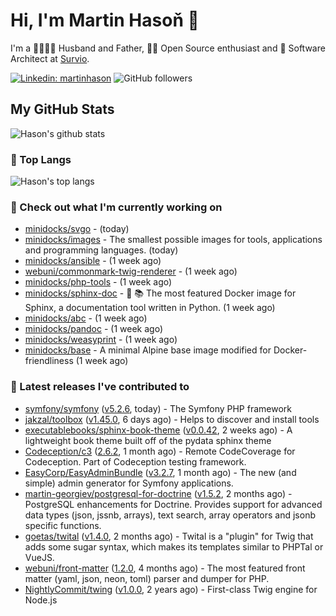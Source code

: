 # Hi, I'm Martin Hasoň 👋

I'm a 👨‍👩‍👧‍👦 Husband and Father, 🧑‍💻 Open Source enthusiast and 📐 Software Architect at [Survio](https://www.survio.com).

[![Linkedin: martinhason](https://img.shields.io/badge/-Martin%20Hasoň-blue?style=flat-square&logo=Linkedin&logoColor=white&link=https://www.linkedin.com/in/martinhason/)](https://www.linkedin.com/in/martinhason/)
![GitHub followers](https://img.shields.io/github/followers/hason?label=Follow&style=social)


## My GitHub Stats
![Hason's github stats](https://github-readme-stats.vercel.app/api?username=hason&show_icons=true&include_all_commits=true&theme=dracula&hide_border=true&hide_title=true)

### 💾 Top Langs
![Hason's top langs](https://github-readme-stats.vercel.app/api/top-langs/?username=hason&layout=compact&theme=dracula&hide_border=true&hide_title=true)

### 👷 Check out what I'm currently working on

- [minidocks/svgo](https://github.com/minidocks/svgo) -  (today)
- [minidocks/images](https://github.com/minidocks/images) - The smallest possible images for tools, applications and programming languages. (today)
- [minidocks/ansible](https://github.com/minidocks/ansible) -  (1 week ago)
- [webuni/commonmark-twig-renderer](https://github.com/webuni/commonmark-twig-renderer) -  (1 week ago)
- [minidocks/php-tools](https://github.com/minidocks/php-tools) -  (1 week ago)
- [minidocks/sphinx-doc](https://github.com/minidocks/sphinx-doc) - 🐋 📚 The most featured Docker image for Sphinx, a documentation tool written in Python.  (1 week ago)
- [minidocks/abc](https://github.com/minidocks/abc) -  (1 week ago)
- [minidocks/pandoc](https://github.com/minidocks/pandoc) -  (1 week ago)
- [minidocks/weasyprint](https://github.com/minidocks/weasyprint) -  (1 week ago)
- [minidocks/base](https://github.com/minidocks/base) - A minimal Alpine base image modified for Docker-friendliness (1 week ago)

### 🔭 Latest releases I've contributed to

- [symfony/symfony](https://github.com/symfony/symfony) ([v5.2.6](https://github.com/symfony/symfony/releases/tag/v5.2.6), today) - The Symfony PHP framework
- [jakzal/toolbox](https://github.com/jakzal/toolbox) ([v1.45.0](https://github.com/jakzal/toolbox/releases/tag/v1.45.0), 6 days ago) - Helps to discover and install tools
- [executablebooks/sphinx-book-theme](https://github.com/executablebooks/sphinx-book-theme) ([v0.0.42](https://github.com/executablebooks/sphinx-book-theme/releases/tag/v0.0.42), 2 weeks ago) - A lightweight book theme built off of the pydata sphinx theme
- [Codeception/c3](https://github.com/Codeception/c3) ([2.6.2](https://github.com/Codeception/c3/releases/tag/2.6.2), 1 month ago) - Remote CodeCoverage for Codeception. Part of Codeception testing framework.
- [EasyCorp/EasyAdminBundle](https://github.com/EasyCorp/EasyAdminBundle) ([v3.2.7](https://github.com/EasyCorp/EasyAdminBundle/releases/tag/v3.2.7), 1 month ago) - The new (and simple) admin generator for Symfony applications.
- [martin-georgiev/postgresql-for-doctrine](https://github.com/martin-georgiev/postgresql-for-doctrine) ([v1.5.2](https://github.com/martin-georgiev/postgresql-for-doctrine/releases/tag/v1.5.2), 2 months ago) - PostgreSQL enhancements for Doctrine. Provides support for advanced data types (json, jssnb, arrays), text search, array operators and jsonb specific functions.
- [goetas/twital](https://github.com/goetas/twital) ([v1.4.0](https://github.com/goetas/twital/releases/tag/v1.4.0), 2 months ago) - Twital is a &#34;plugin&#34; for Twig that adds some sugar syntax, which makes its templates similar to PHPTal or VueJS.
- [webuni/front-matter](https://github.com/webuni/front-matter) ([1.2.0](https://github.com/webuni/front-matter/releases/tag/1.2.0), 4 months ago) - The most featured front matter (yaml, json, neon, toml) parser and dumper for PHP.
- [NightlyCommit/twing](https://github.com/NightlyCommit/twing) ([v1.0.0](https://github.com/NightlyCommit/twing/releases/tag/v1.0.0), 2 years ago) - First-class Twig engine for Node.js
